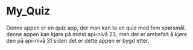 # My_Quiz

Denne appen er en quiz app, der man kan ta en quiz med fem spørsmål. denne appen kan kjøre på minst api-nivå 23, men det er ambefalt å kjøre den på api-nivå 31 siden det er dette appen er bygd etter.
